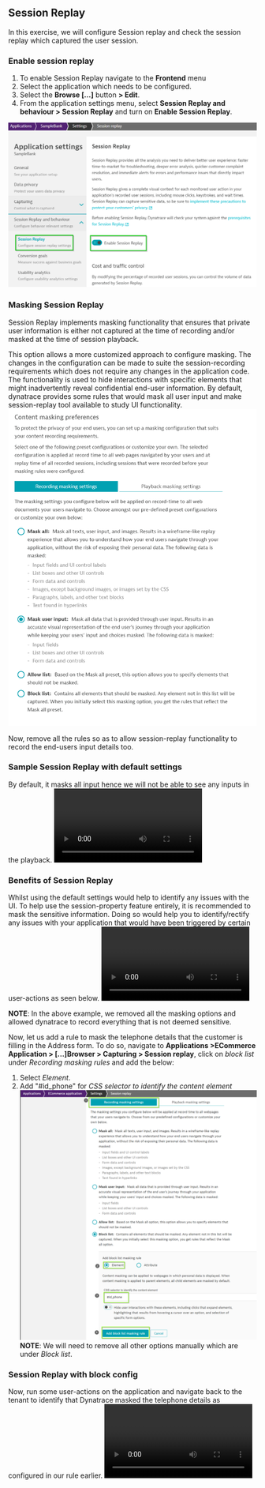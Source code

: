 ## Session Replay
In this exercise, we will configure Session replay and check the session replay which captured the user session.

### Enable session replay

1. To enable Session Replay navigate to the **Frontend** menu
1. Select the application which needs to be configured.
1. Select the **Browse [...]** button **> Edit**.
1. From the application settings menu, select **Session Replay and behaviour > Session Replay** and turn on **Enable Session Replay**.

![Session-Replay](../../../assets/images/Replay.png)

### Masking Session Replay
Session Replay implements masking functionality that ensures that private user information is either not captured at the time of recording and/or masked at the time of session playback.

This option allows a more customized approach to configure masking. The changes in the configuration can be made to suite the session-recording requirements which does not require any changes in the application code. The functionality is used to hide interactions with specific elements that might inadvertently reveal confidential end-user information. By default, dynatrace provides some rules that would mask all user input and make session-replay tool available to study UI functionality.
![Session-Replay](../../../assets/images/Mask-Replay.png)

Now, remove all the rules so as to allow session-replay functionality to record the end-users input details too.

### Sample Session Replay with default settings
By default, it masks all input hence we will not be able to see any inputs in the playback.
![SessionReplay-Example-default](../../../assets/images/SessionReplay-default.mp4)

### Benefits of Session Replay
Whilst using the default settings would help to identify any issues with the UI. To help use the session-property feature entirely, it is recommended to mask the sensitive information.
Doing so would help you to identify/rectify any issues with your application that would have been triggered by certain user-actions as seen below.
![SessionReplay-Example-with-error](../../../assets/images/SessionReplay-with-error.mp4)

**NOTE**: In the above example, we removed all the masking options and allowed dynatrace to record everything that is not deemed sensitive.

Now, let us add a rule to mask the telephone details that the customer is filling in the Address form. To do so, navigate to **Applications >ECommerce Application > [...]Browser > Capturing > Session replay**, click on *block list* under *Recording masking rules* and add the below:
1. Select *Element*.
1. Add "#id_phone" for *CSS selector to identify the content element*
![Session-Replay](../../../assets/images/SessionReplay-blockrule.png)
**NOTE**: We will need to remove all other options manually which are under *Block list*.

### Session Replay with block config
Now, run some user-actions on the application and navigate back to the tenant to identify that Dynatrace masked the telephone details as configured in our rule earlier.
![SessionReplay-Example-with-block](../../../assets/images/SessionReplay-with-block.mp4)



